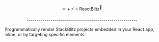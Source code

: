 <p align="center">⚛️ + ⚡️ = ReactBlitz<sup>👋</sup></p>
<div style="text-align:center">--------------------------------------------------------</div>

Programmatically render StackBlitz projects embedded in your React app, inline, or by targeting specific elements.
